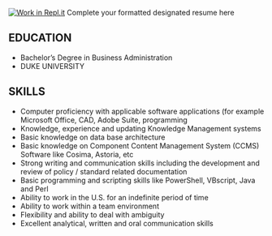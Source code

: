 [![Work in Repl.it](https://classroom.github.com/assets/work-in-replit-14baed9a392b3a25080506f3b7b6d57f295ec2978f6f33ec97e36a161684cbe9.svg)](https://classroom.github.com/online_ide?assignment_repo_id=335764&assignment_repo_type=GroupAssignmentRepo)
Complete your formatted designated resume here

## EDUCATION
* Bachelor’s Degree in Business Administration
* DUKE UNIVERSITY

## SKILLS
* Computer proficiency with applicable software applications (for example Microsoft Office, CAD, Adobe Suite, programming
* Knowledge, experience and updating Knowledge Management systems
* Basic knowledge on data base architecture
* Basic knowledge on Component Content Management System (CCMS) Software like Cosima, Astoria, etc
* Strong writing and communication skills including the development and review of policy / standard related documentation
* Basic programming and scripting skills like PowerShell, VBscript, Java and Perl
* Ability to work in the U.S. for an indefinite period of time
* Ability to work within a team environment
* Flexibility and ability to deal with ambiguity
* Excellent analytical, written and oral communication skills